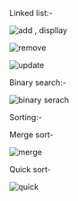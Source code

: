 Linked list:- 

![add , displlay](https://github.com/user-attachments/assets/6d52c5b5-39b1-4e32-8f9d-2c7605f4b757)

![remove](https://github.com/user-attachments/assets/de832488-8a12-4f53-97eb-5eef30e4c015)

![update](https://github.com/user-attachments/assets/2e1b1abb-2a9e-4ad6-8093-d5247b985612)



Binary search:-

![binary serach](https://github.com/user-attachments/assets/b8b920ca-dfbf-4b01-91c3-20ea18df6e4d)



Sorting:-

Merge sort-

![merge](https://github.com/user-attachments/assets/0c92c3d0-db59-45ea-9a3d-51d27f53643d)

Quick sort-

![quick](https://github.com/user-attachments/assets/32bfec74-5ceb-4b79-9f22-c100ef338d46)
